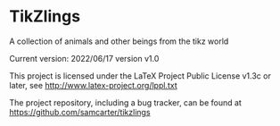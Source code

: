 # TikZlings

A collection of animals and other beings from the tikz world

Current version: 2022/06/17 version v1.0

This project is licensed under the LaTeX Project Public License v1.3c or later, see http://www.latex-project.org/lppl.txt

The project repository, including a bug tracker, can be found at https://github.com/samcarter/tikzlings
